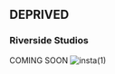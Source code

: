 ## DEPRIVED



### Riverside Studios

COMING SOON
![insta(1)](https://user-images.githubusercontent.com/81293492/115906766-440a1e80-a468-11eb-9d88-416dd7eaea1d.jpg)



